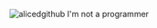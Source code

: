 ![alicedgithub](https://user-images.githubusercontent.com/95102992/175179181-24f2407d-285e-4130-826c-06a0bfd9086c.png)
I'm not a programmer
